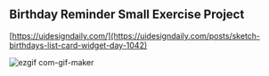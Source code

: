 ## Birthday Reminder Small Exercise Project

[https://uidesigndaily.com/](https://uidesigndaily.com/posts/sketch-birthdays-list-card-widget-day-1042)

![ezgif com-gif-maker](https://user-images.githubusercontent.com/58824027/104124229-bd21b200-5360-11eb-9554-f2a083eb9492.gif)
